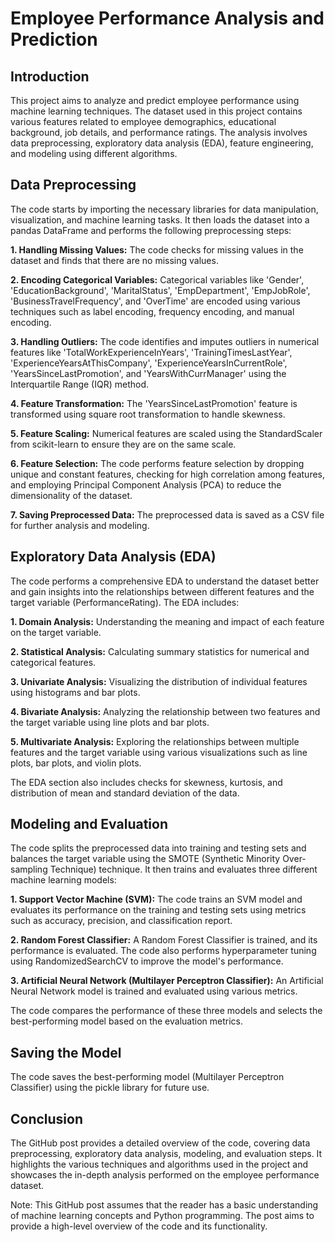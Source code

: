 # Employee Performance Analysis and Prediction

## Introduction

This project aims to analyze and predict employee performance using machine learning techniques. The dataset used in this project contains various features related to employee demographics, educational background, job details, and performance ratings. The analysis involves data preprocessing, exploratory data analysis (EDA), feature engineering, and modeling using different algorithms.

## Data Preprocessing

The code starts by importing the necessary libraries for data manipulation, visualization, and machine learning tasks. It then loads the dataset into a pandas DataFrame and performs the following preprocessing steps:

**1. Handling Missing Values:** The code checks for missing values in the dataset and finds that there are no missing values.

**2. Encoding Categorical Variables:** Categorical variables like 'Gender', 'EducationBackground', 'MaritalStatus', 'EmpDepartment', 'EmpJobRole', 'BusinessTravelFrequency', and 'OverTime' are encoded using various techniques such as label encoding, frequency encoding, and manual encoding.

**3. Handling Outliers:** The code identifies and imputes outliers in numerical features like 'TotalWorkExperienceInYears', 'TrainingTimesLastYear', 'ExperienceYearsAtThisCompany', 'ExperienceYearsInCurrentRole', 'YearsSinceLastPromotion', and 'YearsWithCurrManager' using the Interquartile Range (IQR) method.

**4. Feature Transformation:** The 'YearsSinceLastPromotion' feature is transformed using square root transformation to handle skewness.

**5. Feature Scaling:** Numerical features are scaled using the StandardScaler from scikit-learn to ensure they are on the same scale.

**6. Feature Selection:** The code performs feature selection by dropping unique and constant features, checking for high correlation among features, and employing Principal Component Analysis (PCA) to reduce the dimensionality of the dataset.

**7. Saving Preprocessed Data:** The preprocessed data is saved as a CSV file for further analysis and modeling.

## Exploratory Data Analysis (EDA)

The code performs a comprehensive EDA to understand the dataset better and gain insights into the relationships between different features and the target variable (PerformanceRating). The EDA includes:

**1. Domain Analysis:** Understanding the meaning and impact of each feature on the target variable.

**2. Statistical Analysis:** Calculating summary statistics for numerical and categorical features.

**3. Univariate Analysis:** Visualizing the distribution of individual features using histograms and bar plots.

**4. Bivariate Analysis:** Analyzing the relationship between two features and the target variable using line plots and bar plots.

**5. Multivariate Analysis:** Exploring the relationships between multiple features and the target variable using various visualizations such as line plots, bar plots, and violin plots.

The EDA section also includes checks for skewness, kurtosis, and distribution of mean and standard deviation of the data.

## Modeling and Evaluation

The code splits the preprocessed data into training and testing sets and balances the target variable using the SMOTE (Synthetic Minority Over-sampling Technique) technique. It then trains and evaluates three different machine learning models:

**1. Support Vector Machine (SVM):** The code trains an SVM model and evaluates its performance on the training and testing sets using metrics such as accuracy, precision, and classification report.

**2. Random Forest Classifier:** A Random Forest Classifier is trained, and its performance is evaluated. The code also performs hyperparameter tuning using RandomizedSearchCV to improve the model's performance.

**3. Artificial Neural Network (Multilayer Perceptron Classifier):** An Artificial Neural Network model is trained and evaluated using various metrics.

The code compares the performance of these three models and selects the best-performing model based on the evaluation metrics.

## Saving the Model

The code saves the best-performing model (Multilayer Perceptron Classifier) using the pickle library for future use.

## Conclusion

The GitHub post provides a detailed overview of the code, covering data preprocessing, exploratory data analysis, modeling, and evaluation steps. It highlights the various techniques and algorithms used in the project and showcases the in-depth analysis performed on the employee performance dataset.

Note: This GitHub post assumes that the reader has a basic understanding of machine learning concepts and Python programming. The post aims to provide a high-level overview of the code and its functionality.
